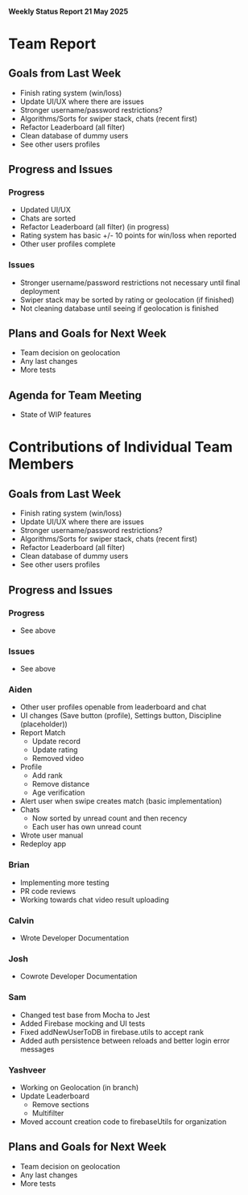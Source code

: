 #### Weekly Status Report 21 May 2025

# Team Report

## Goals from Last Week
 - Finish rating system (win/loss)
 - Update UI/UX where there are issues
 - Stronger username/password restrictions?
 - Algorithms/Sorts for swiper stack, chats (recent first)
 - Refactor Leaderboard (all filter)
 - Clean database of dummy users
 - See other users profiles

## Progress and Issues

### Progress
 - Updated UI/UX
 - Chats are sorted
 - Refactor Leaderboard (all filter) (in progress)
 - Rating system has basic +/- 10 points for win/loss when reported
 - Other user profiles complete

### Issues
 - Stronger username/password restrictions not necessary until final deployment
 - Swiper stack may be sorted by rating or geolocation (if finished)
 - Not cleaning database until seeing if geolocation is finished

## Plans and Goals for Next Week
 - Team decision on geolocation
 - Any last changes
 - More tests

## Agenda for Team Meeting
 - State of WIP features

# Contributions of Individual Team Members

## Goals from Last Week
 - Finish rating system (win/loss)
 - Update UI/UX where there are issues
 - Stronger username/password restrictions?
 - Algorithms/Sorts for swiper stack, chats (recent first)
 - Refactor Leaderboard (all filter)
 - Clean database of dummy users
 - See other users profiles

## Progress and Issues

### Progress
 - See above

### Issues
 - See above

### Aiden
 - Other user profiles openable from leaderboard and chat
 - UI changes (Save button (profile), Settings button, Discipline (placeholder))
 - Report Match
   - Update record
   - Update rating
   - Removed video
 - Profile
   - Add rank
   - Remove distance
   - Age verification
 - Alert user when swipe creates match (basic implementation)
 - Chats
   - Now sorted by unread count and then recency
   - Each user has own unread count
 - Wrote user manual
 - Redeploy app

### Brian
 - Implementing more testing
 - PR code reviews
 - Working towards chat video result uploading

### Calvin
 - Wrote Developer Documentation

### Josh
 - Cowrote Developer Documentation

### Sam
 - Changed test base from Mocha to Jest
 - Added Firebase mocking and UI tests
 - Fixed addNewUserToDB in firebase.utils to accept rank
 - Added auth persistence between reloads and better login error messages

### Yashveer
 - Working on Geolocation (in branch)
 - Update Leaderboard
   - Remove sections
   - Multifilter
 - Moved account creation code to firebaseUtils for organization

## Plans and Goals for Next Week
 - Team decision on geolocation
 - Any last changes
 - More tests
